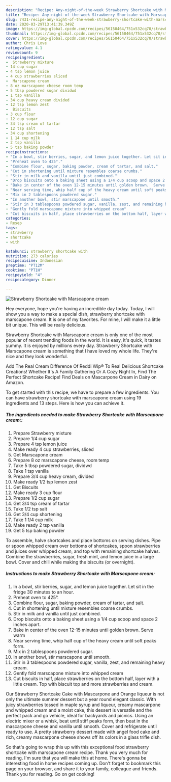 ```yaml
---
description: "Recipe: Any-night-of-the-week Strawberry Shortcake with Marscapone cream"
title: "Recipe: Any-night-of-the-week Strawberry Shortcake with Marscapone cream"
slug: 7431-recipe-any-night-of-the-week-strawberry-shortcake-with-marscapone-cream
date: 2020-03-29T13:41:39.349Z
image: https://img-global.cpcdn.com/recipes/56150464/751x532cq70/strawberry-shortcake-with-marscapone-cream-recipe-main-photo.jpg
thumbnail: https://img-global.cpcdn.com/recipes/56150464/751x532cq70/strawberry-shortcake-with-marscapone-cream-recipe-main-photo.jpg
cover: https://img-global.cpcdn.com/recipes/56150464/751x532cq70/strawberry-shortcake-with-marscapone-cream-recipe-main-photo.jpg
author: Chris Love
ratingvalue: 4.1
reviewcount: 9
recipeingredient:
-  Strawberry mixture
- 14 cup sugar
- 4 tsp lemon juice
- 4 cup strawberries sliced
-  Marscapone cream
- 8 oz marscapone cheese room temp
- 5 tbsp powdered sugar dividwd
- 1 tsp vanilla
- 34 cup heavy cream divided
- 12 tsp lemon zest
-  Biscuits
- 3 cup flour
- 12 cup sugar
- 34 tsp cream of tartar
- 12 tsp salt
- 34 cup shortening
- 1 14 cup milk
- 2 tsp vanilla
- 5 tsp baking powder
recipeinstructions:
- "In a bowl, stir berries, sugar, and lemon juice together. Let sit in the fridge 30 minutes to an hour."
- "Preheat oven to 425°."
- "Combine flour, sugar, baking powder, cream of tartar, and salt."
- "Cut in shortening until mixture resembles coarse crumbs."
- "Stir in milk and vanilla until just combined."
- "Drop biscuits onto a baking sheet using a 1/4 cup scoop and space 2 inches apart."
- "Bake in center of the oven 12-15 minutes until golden brown.  Serve warm"
- "Near serving time, whip half cup of the heavy cream until soft peaks form."
- "Mix in 2 tablespoons powdered sugar."
- "In another bowl, stir marscapone until smooth."
- "Stir in 3 tablespoons powdered sugar, vanilla, zest, and remaining heavy cream."
- "Gently fold marscapone mixture into whipped cream"
- "Cut biscuits in half, place strawberries on the bottom half, layer with a little cream. Top with biscuit top and more strawberries and cream."
categories:
- Resep
tags:
- strawberry
- shortcake
- with

katakunci: strawberry shortcake with
nutrition: 273 calories
recipecuisine: Indonesian
preptime: "PT12M"
cooktime: "PT1H"
recipeyield: "4"
recipecategory: Dinner

---
```



![Strawberry Shortcake with Marscapone cream](https://img-global.cpcdn.com/recipes/56150464/751x532cq70/strawberry-shortcake-with-marscapone-cream-recipe-main-photo.jpg)

Hey everyone, hope you're having an incredible day today. Today, I will show you a way to make a special dish, strawberry shortcake with marscapone cream. It is one of my favorites. For mine, I will make it a little bit unique. This will be really delicious.

Strawberry Shortcake with Marscapone cream is only one of the most popular of recent trending foods in the world. It is easy, it's quick, it tastes yummy. It is enjoyed by millions every day. Strawberry Shortcake with Marscapone cream is something that I have loved my whole life. They're nice and they look wonderful.

Add The Real Cream Difference Of Reddi Wip® To Real Delicious Shortcake Creations! Whether It&#39;s A Family Gathering Or A Cozy Night In, Find The Perfect Shortcake Recipe! Find Deals on Mascarpone Cream in Dairy on Amazon.


To get started with this recipe, we have to prepare a few ingredients. You can have strawberry shortcake with marscapone cream using 19 ingredients and 13 steps. Here is how you can achieve it.

##### The ingredients needed to make Strawberry Shortcake with Marscapone cream::

1. Prepare  Strawberry mixture
1. Prepare 1/4 cup sugar
1. Prepare 4 tsp lemon juice
1. Make ready 4 cup strawberries, sliced
1. Get  Marscapone cream
1. Prepare 8 oz marscapone cheese, room temp
1. Take 5 tbsp powdered sugar, dividwd
1. Take 1 tsp vanilla
1. Prepare 3/4 cup heavy cream, divided
1. Make ready 1/2 tsp lemon zest
1. Get  Biscuits
1. Make ready 3 cup flour
1. Prepare 1/2 cup sugar
1. Get 3/4 tsp cream of tartar
1. Take 1/2 tsp salt
1. Get 3/4 cup shortening
1. Take 1 1/4 cup milk
1. Make ready 2 tsp vanilla
1. Get 5 tsp baking powder


To assemble, halve shortcakes and place bottoms on serving dishes. Pipe or spoon whipped cream over bottoms of shortcakes, spoon strawberries and juices over whipped cream, and top with remaining shortcake halves. Combine the strawberries, sugar, fresh mint, and lemon juice in a large bowl. Cover and chill while making the biscuits (or overnight). 

##### Instructions to make Strawberry Shortcake with Marscapone cream:

1. In a bowl, stir berries, sugar, and lemon juice together. Let sit in the fridge 30 minutes to an hour.
1. Preheat oven to 425°.
1. Combine flour, sugar, baking powder, cream of tartar, and salt.
1. Cut in shortening until mixture resembles coarse crumbs.
1. Stir in milk and vanilla until just combined.
1. Drop biscuits onto a baking sheet using a 1/4 cup scoop and space 2 inches apart.
1. Bake in center of the oven 12-15 minutes until golden brown.  Serve warm
1. Near serving time, whip half cup of the heavy cream until soft peaks form.
1. Mix in 2 tablespoons powdered sugar.
1. In another bowl, stir marscapone until smooth.
1. Stir in 3 tablespoons powdered sugar, vanilla, zest, and remaining heavy cream.
1. Gently fold marscapone mixture into whipped cream
1. Cut biscuits in half, place strawberries on the bottom half, layer with a little cream. Top with biscuit top and more strawberries and cream.


Our Strawberry Shortcake Cake with Mascarpone and Orange liqueur is not only the ultimate summer dessert but a year round elegant classic. With juicy strawberries tossed in maple syrup and liqueur, creamy mascarpone and whipped cream and a moist cake, this dessert is versatile and the perfect pack and go vehicle, ideal for backyards and picnics. Using an electric mixer or a whisk, beat until stiff peaks form, then beat in the mascarpone cheese and vanilla until smooth. Cover and refrigerate until ready to use. A pretty strawberry dessert made with angel food cake and rich, creamy mascarpone cheese shows off its colors in a glass trifle dish. 

So that's going to wrap this up with this exceptional food strawberry shortcake with marscapone cream recipe. Thank you very much for reading. I'm sure that you will make this at home. There's gonna be interesting food in home recipes coming up. Don't forget to bookmark this page on your browser, and share it to your family, colleague and friends. Thank you for reading. Go on get cooking!

